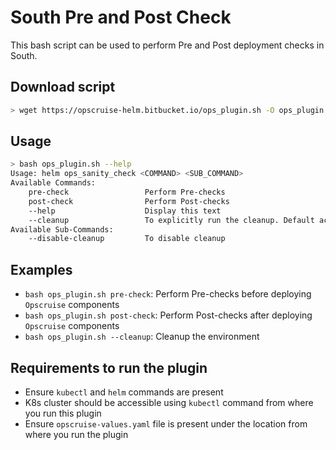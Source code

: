 # South Pre and Post Check

This bash script can be used to perform Pre and Post deployment checks in South.

## Download script

```sh
> wget https://opscruise-helm.bitbucket.io/ops_plugin.sh -O ops_plugin.sh
```

## Usage

```sh
> bash ops_plugin.sh --help
Usage: helm ops_sanity_check <COMMAND> <SUB_COMMAND>
Available Commands:
    pre-check                 Perform Pre-checks
    post-check                Perform Post-checks
    --help                    Display this text
    --cleanup                 To explicitly run the cleanup. Default action
Available Sub-Commands:
    --disable-cleanup         To disable cleanup
```

## Examples

* `bash ops_plugin.sh pre-check`: Perform Pre-checks before deploying `Opscruise` components
* `bash ops_plugin.sh post-check`: Perform Post-checks after deploying `Opscruise` components
* `bash ops_plugin.sh --cleanup`: Cleanup the environment


## Requirements to run the plugin
* Ensure `kubectl` and `helm` commands are present
* K8s cluster should be accessible using `kubectl` command from where you run this plugin
* Ensure `opscruise-values.yaml` file is present under the location from where you run the plugin
